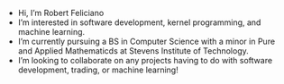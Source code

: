 - Hi, I’m Robert Feliciano
- I’m interested in software development, kernel programming, and machine learning.
- I’m currently pursuing a BS in Computer Science with a minor in Pure and Applied Mathematicds at Stevens Institute of Technology.
- I’m looking to collaborate on any projects having to do with software development, trading, or machine learning!

<!---
robertfeliciano/robertfeliciano is a ✨ special ✨ repository because its `README.md` (this file) appears on your GitHub profile.
You can click the Preview link to take a look at your changes.
--->
